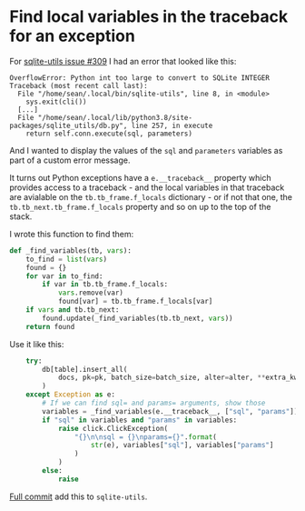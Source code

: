# Find local variables in the traceback for an exception

For [sqlite-utils issue #309](https://github.com/simonw/sqlite-utils/issues/309) I had an error that looked like this:
```
OverflowError: Python int too large to convert to SQLite INTEGER
Traceback (most recent call last):
  File "/home/sean/.local/bin/sqlite-utils", line 8, in <module>
    sys.exit(cli())
  [...]
  File "/home/sean/.local/lib/python3.8/site-packages/sqlite_utils/db.py", line 257, in execute
    return self.conn.execute(sql, parameters)
```
And I wanted to display the values of the `sql` and `parameters` variables as part of a custom error message.

It turns out Python exceptions have a `e.__traceback__` property which provides access to a traceback - and the local variables in that traceback are avialable on the `tb.tb_frame.f_locals` dictionary - or if not that one, the `tb.tb_next.tb_frame.f_locals` property and so on up to the top of the stack.

I wrote this function to find them:

```python
def _find_variables(tb, vars):
    to_find = list(vars)
    found = {}
    for var in to_find:
        if var in tb.tb_frame.f_locals:
            vars.remove(var)
            found[var] = tb.tb_frame.f_locals[var]
    if vars and tb.tb_next:
        found.update(_find_variables(tb.tb_next, vars))
    return found
```

Use it like this:

```python
    try:
        db[table].insert_all(
            docs, pk=pk, batch_size=batch_size, alter=alter, **extra_kwargs
        )
    except Exception as e:
        # If we can find sql= and params= arguments, show those
        variables = _find_variables(e.__traceback__, ["sql", "params"])
        if "sql" in variables and "params" in variables:
            raise click.ClickException(
                "{}\n\nsql = {}\nparams={}".format(
                    str(e), variables["sql"], variables["params"]
                )
            )
        else:
            raise
```
[Full commit](https://github.com/simonw/sqlite-utils/commit/14f643d9e91f5557d5e46251dadac481f4b41021) add this to `sqlite-utils`.
